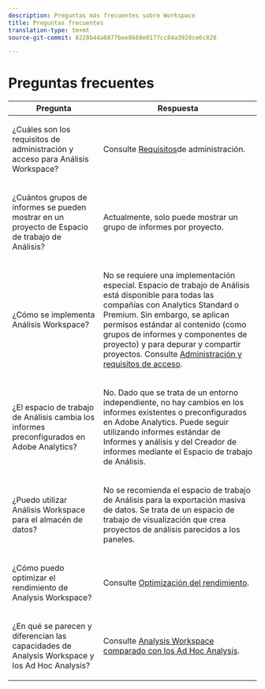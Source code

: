 ```yaml
---
description: Preguntas más frecuentes sobre Workspace
title: Preguntas frecuentes
translation-type: tm+mt
source-git-commit: 8228b44a6877bee8668e0177cc84a3928ce6c820

---
```



# Preguntas frecuentes

<table id="table_BC4237EC03FF42579CC736498D6654F9"> 
 <thead> 
  <tr> 
   <th colname="col1" class="entry"> Pregunta </th> 
   <th colname="col2" class="entry"> Respuesta </th> 
  </tr> 
 </thead>
 <tbody> 
  <tr> 
   <td colname="col1"> <p>¿Cuáles son los requisitos de administración y acceso para Análisis Workspace? </p> </td> 
   <td colname="col2"> <p>Consulte <a href="/help/analyze/analysis-workspace/workspace-faqs/frequently-asked-questions-analysis-workspace.md"  > Requisitos</a>de administración. </p> </td> 
  </tr> 
  <tr> 
   <td colname="col1"> <p>¿Cuántos grupos de informes se pueden mostrar en un proyecto de Espacio de trabajo de Análisis? </p> </td> 
   <td colname="col2"> <p>Actualmente, solo puede mostrar un grupo de informes por proyecto. </p> </td> 
  </tr> 
  <tr> 
   <td colname="col1"> <p>¿Cómo se implementa Análisis Workspace? </p> </td> 
   <td colname="col2"> <p>No se requiere una implementación especial. Espacio de trabajo de Análisis está disponible para todas las compañías con Analytics Standard o Premium. Sin embargo, se aplican permisos estándar al contenido (como grupos de informes y componentes de proyecto) y para depurar y compartir proyectos. Consulte <a href="/help/analyze/analysis-workspace/workspace-faqs/frequently-asked-questions-analysis-workspace.md"  >Administración y requisitos de acceso</a>. </p> </td> 
  </tr> 
  <tr> 
   <td colname="col1"> <p>¿El espacio de trabajo de Análisis cambia los informes preconfigurados en Adobe Analytics? </p> </td> 
   <td colname="col2"> <p>No. Dado que se trata de un entorno independiente, no hay cambios en los informes existentes o preconfigurados en Adobe Analytics. Puede seguir utilizando informes estándar de Informes y análisis y del Creador de informes mediante el Espacio de trabajo de Análisis. </p> </td> 
  </tr> 
  <tr> 
   <td colname="col1"> <p>¿Puedo utilizar Análisis Workspace para el almacén de datos? </p> </td> 
   <td colname="col2"> <p>No se recomienda el espacio de trabajo de Análisis para la exportación masiva de datos. Se trata de un espacio de trabajo de visualización que crea proyectos de análisis parecidos a los paneles. </p> </td> 
  </tr>
  <tr> 
   <td colname="col1"> <p>¿Cómo puedo optimizar el rendimiento de Analysis Workspace? </p> </td> 
   <td colname="col2"> <p>Consulte <a href="/help/analyze/analysis-workspace/workspace-faqs/optimizing-performance.md"  >Optimización del rendimiento</a>. </p> </td> 
  </tr> 
  <tr> 
   <td colname="col1"> <p>¿En qué se parecen y diferencian las capacidades de Analysis Workspace y los Ad Hoc Analysis? </p> </td> 
   <td colname="col2"> <p>Consulte <a href="/help/analyze/analysis-workspace/workspace-faqs/adhocanalysis-vs-analysisworkspace.md"  >Analysis Workspace comparado con los Ad Hoc Analysis</a>. </p> </td> 
  </tr> 
 </tbody> 
</table>

